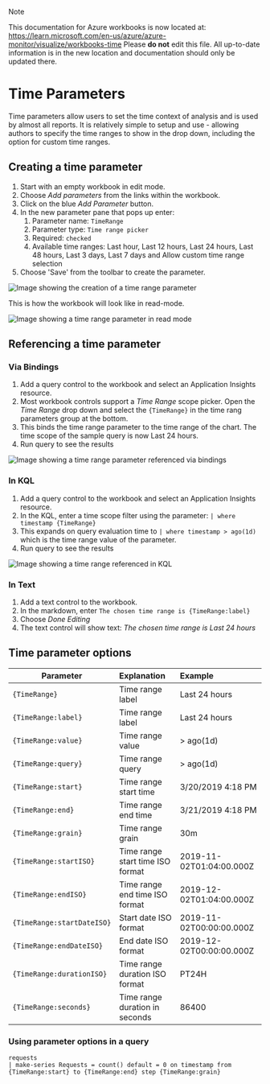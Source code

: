 > [!NOTE] 
> This documentation for Azure workbooks is now located at: https://learn.microsoft.com/en-us/azure/azure-monitor/visualize/workbooks-time
> Please **do not** edit this file. All up-to-date information is in the new location and documentation should only be updated there.

# Time Parameters

Time parameters allow users to set the time context of analysis and is used by almost all reports. It is relatively simple to setup and use - allowing authors to specify the time ranges to show in the drop down, including the option for custom time ranges. 

## Creating a time parameter
1. Start with an empty workbook in edit mode.
2. Choose _Add parameters_ from the links within the workbook.
3. Click on the blue _Add Parameter_ button.
4. In the new parameter pane that pops up enter:
    1. Parameter name: `TimeRange`
    2. Parameter type: `Time range picker`
    3. Required: `checked`
    4. Available time ranges: Last hour, Last 12 hours, Last 24 hours, Last 48 hours, Last 3 days, Last 7 days and Allow custom time range selection
5. Choose 'Save' from the toolbar to create the parameter.

![Image showing the creation of a time range parameter](../Images/Parameters-Time-Settings.png)

This is how the workbook will look like in read-mode.

![Image showing a time range parameter in read mode](../Images/Parameters-Time.png)

## Referencing a time parameter
### Via Bindings
1. Add a query control to the workbook and select an Application Insights resource.
2. Most workbook controls support a _Time Range_ scope picker. Open the _Time Range_ drop down and select the `{TimeRange}` in the time rang parameters group at the bottom.
3. This binds the time range parameter to the time range of the chart. The time scope of the sample query is now Last 24 hours.
4. Run query to see the results

![Image showing a time range parameter referenced via bindings](../Images/Parameters-Time-Binding.png)

### In KQL
1. Add a query control to the workbook and select an Application Insights resource.
2. In the KQL, enter a time scope filter using the parameter: `| where timestamp {TimeRange}`
3. This expands on query evaluation time to `| where timestamp > ago(1d)` which is the time range value of the parameter.
4. Run query to see the results

![Image showing a time range referenced in KQL](../Images/Parameters-Time-InCode.png)

### In Text 
1. Add a text control to the workbook.
2. In the markdown, enter `The chosen time range is {TimeRange:label}`
3. Choose _Done Editing_
4. The text control will show text: _The chosen time range is Last 24 hours_

## Time parameter options
| Parameter | Explanation | Example |
| ------------- |:-------------|:-------------|
| `{TimeRange}` | Time range label | Last 24 hours |
| `{TimeRange:label}` | Time range label | Last 24 hours |
| `{TimeRange:value}` | Time range value | > ago(1d) |
| `{TimeRange:query}` | Time range query | > ago(1d) |
| `{TimeRange:start}` | Time range start time | 3/20/2019 4:18 PM |
| `{TimeRange:end}` | Time range end time | 3/21/2019 4:18 PM |
| `{TimeRange:grain}` | Time range grain | 30m |
| `{TimeRange:startISO}` | Time range start time ISO format | 2019-11-02T01:04:00.000Z |
| `{TimeRange:endISO}` | Time range end time ISO format | 2019-12-02T01:04:00.000Z |
| `{TimeRange:startDateISO}` | Start date ISO format | 2019-11-02T00:00:00.000Z |
| `{TimeRange:endDateISO}` | End date ISO format | 2019-12-02T00:00:00.000Z |
| `{TimeRange:durationISO}` | Time range duration ISO format | PT24H |
| `{TimeRange:seconds}` | Time range duration in seconds | 86400 |


### Using parameter options in a query
```
requests
| make-series Requests = count() default = 0 on timestamp from {TimeRange:start} to {TimeRange:end} step {TimeRange:grain}
```
